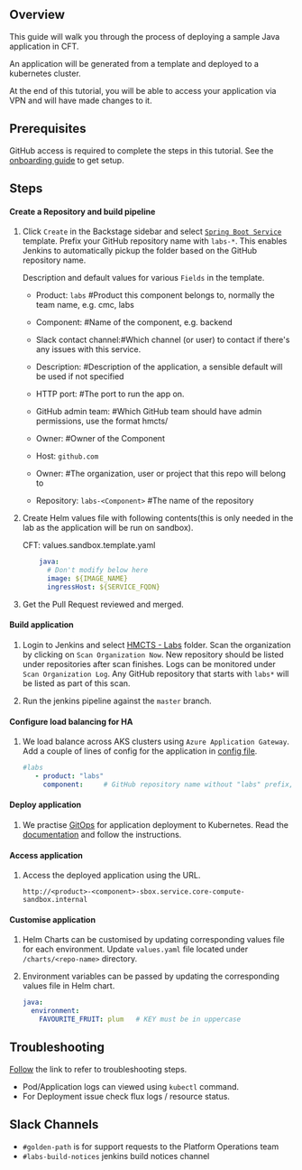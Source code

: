 ## Overview

This guide will walk you through the process of deploying a sample Java application in CFT.

An application will be generated from a template and deployed to a kubernetes cluster.

At the end of this tutorial, you will be able to access your application via VPN and will have made changes to it.

## Prerequisites

GitHub access is required to complete the steps in this tutorial. See the [onboarding guide](https://hmcts.github.io/onboarding/team/github.html#github) to get setup.


## Steps

#### Create a Repository and build pipeline

1. Click `Create` in the Backstage sidebar and select [`Spring Boot Service`](https://backstage.platform.hmcts.net/create) template. Prefix your GitHub repository name with `labs-*`. This enables Jenkins to automatically pickup the folder based on the GitHub repository name.
   
   Description and default values for various `Fields` in the template.
   
   - Product:  `labs`        #Product this component belongs to, normally the team name, e.g. cmc, labs
    
   - Component:            #Name of the component, e.g. backend
    
   - Slack contact channel:#Which channel (or user) to contact if there's any issues with this service.
    
   - Description:          #Description of the application, a sensible default will be used if not specified
    
   - HTTP port:            #The port to run the app on.
    
   - GitHub admin team:    #Which GitHub team should have admin permissions, use the format hmcts/<team-id>
   
   - Owner:                #Owner of the Component
   
   - Host:  `github.com`
   
   - Owner:                #The organization, user or project that this repo will belong to
   
   - Repository: `labs-<Component>`     #The name of the repository
   
    
2. Create Helm values file with following contents(this is only needed in the lab as the application will be run on sandbox).

   CFT: values.sandbox.template.yaml

    ```yaml
        java:
          # Don't modify below here
          image: ${IMAGE_NAME}
          ingressHost: ${SERVICE_FQDN}
    ```
   
3. Get the Pull Request reviewed and merged.

#### Build application

1. Login to Jenkins and select [HMCTS - Labs](https://sandbox-build.platform.hmcts.net/job/HMCTS_Sandbox_LABS/) folder.
Scan the organization by clicking on `Scan Organization Now`.
New repository should be listed under repositories after scan finishes.
Logs can be monitored under `Scan Organization Log`.
Any GitHub repository that starts with `labs*` will be listed as part of this scan.


2. Run the jenkins pipeline against the `master` branch.

#### Configure load balancing for HA

1. We load balance across AKS clusters using `Azure Application Gateway`. Add a couple of lines of config for the application in [config file](https://github.com/hmcts/azure-platform-terraform/blob/master/environments/sbox/backend_lb_config.yaml).

   ```yaml
   #labs
      - product: "labs"
        component:     # GitHub repository name without "labs" prefix, e.g. `mohanay`
   ```
     
#### Deploy application

1. We practise [GitOps](https://www.weave.works/technologies/gitops/) for application deployment to Kubernetes.
   Read the [documentation]( https://github.com/hmcts/cnp-flux-config/blob/master/docs/app-deployment-v2.md) and follow the instructions.

#### Access application

1. Access the deployed application using the URL.

   ```
   http://<product>-<component>-sbox.service.core-compute-sandbox.internal 
   ```  
   
#### Customise application

1. Helm Charts can be customised by updating corresponding values file for each environment. Update `values.yaml` file located under `/charts/<repo-name>` directory.  
 
2. Environment variables can be passed by updating the corresponding values file in Helm chart. 
 
   ```yaml
   java:
     environment:
       FAVOURITE_FRUIT: plum   # KEY must be in uppercase
   ```

## Troubleshooting

[Follow](https://hmcts.github.io/ways-of-working/troubleshooting/#troubleshooting-issues) the link to refer to troubleshooting steps.

 - Pod/Application logs can viewed using `kubectl` command.
 - For Deployment issue check flux logs / resource status.  
        

## Slack Channels

- `#golden-path` is for support requests to the Platform Operations team
- `#labs-build-notices` jenkins build notices channel
